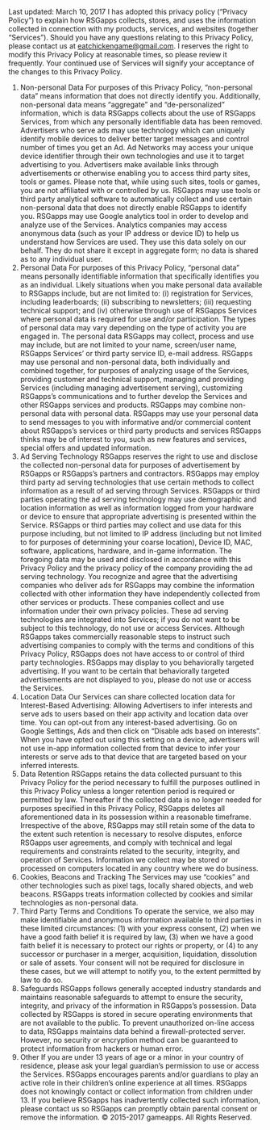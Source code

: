 

Last updated: March 10, 2017
I has adopted this privacy policy (“Privacy Policy”) to explain how RSGapps collects, stores, and uses the information collected in connection with my products, services, and websites (together “Services”).
Should you have any questions relating to this Privacy Policy, please contact us at eatchickengame@gmail.com.
I reserves the right to modify this Privacy Policy at reasonable times, so please review it frequently. Your continued use of Services will signify your acceptance of the changes to this Privacy Policy.
1. Non-personal Data
For purposes of this Privacy Policy, “non-personal data” means information that does not directly identify you. Additionally, non-personal data means “aggregate” and “de-personalized” information, which is data RSGapps collects about the use of RSGapps Services, from which any personally identifiable data has been removed.
Advertisers who serve ads may use technology which can uniquely identify mobile devices to deliver better target messages and control number of times you get an Ad. Ad Networks may access your unique device identifier through their own technologies and use it to target advertising to you.
Advertisers make available links through advertisements or otherwise enabling you to access third party sites, tools or games. Please note that, while using such sites, tools or games, you are not affiliated with or controlled by us.
RSGapps may use tools or third party analytical software to automatically collect and use certain non-personal data that does not directly enable RSGapps to identify you.
RSGapps may use Google analytics tool in order to develop and analyze use of the Services. Analytics companies may access anonymous data (such as your IP address or device ID) to help us understand how Services are used. They use this data solely on our behalf. They do not share it except in aggregate form; no data is shared as to any individual user.
2. Personal Data
For purposes of this Privacy Policy, “personal data” means personally identifiable information that specifically identifies you as an individual.
Likely situations when you make personal data available to RSGapps include, but are not limited to: (i) registration for Services, including leaderboards; (ii) subscribing to newsletters; (iii) requesting technical support; and (iv) otherwise through use of RSGapps Services where personal data is required for use and/or participation.
The types of personal data may vary depending on the type of activity you are engaged in. The personal data RSGapps may collect, process and use may include, but are not limited to your name, screen/user name, RSGapps Services’ or third party service ID, e-mail address.
RSGapps may use personal and non-personal data, both individually and combined together, for purposes of analyzing usage of the Services, providing customer and technical support, managing and providing Services (including managing advertisement serving), customizing RSGapps’s communications and to further develop the Services and other RSGapps services and products. RSGapps may combine non-personal data with personal data.
RSGapps may use your personal data to send messages to you with informative and/or commercial content about RSGapps’s services or third party products and services RSGapps thinks may be of interest to you, such as new features and services, special offers and updated information.
3. Ad Serving Technology
RSGapps reserves the right to use and disclose the collected non-personal data for purposes of advertisement by RSGapps or RSGapps’s partners and contractors. RSGapps may employ third party ad serving technologies that use certain methods to collect information as a result of ad serving through Services. RSGapps or third parties operating the ad serving technology may use demographic and location information as well as information logged from your hardware or device to ensure that appropriate advertising is presented within the Service. RSGapps or third parties may collect and use data for this purpose including, but not limited to IP address (including but not limited to for purposes of determining your coarse location), Device ID, MAC, software, applications, hardware, and in-game information. The foregoing data may be used and disclosed in accordance with this Privacy Policy and the privacy policy of the company providing the ad serving technology.
You recognize and agree that the advertising companies who deliver ads for RSGapps may combine the information collected with other information they have independently collected from other services or products. These companies collect and use information under their own privacy policies. These ad serving technologies are integrated into Services; if you do not want to be subject to this technology, do not use or access Services. Although RSGapps takes commercially reasonable steps to instruct such advertising companies to comply with the terms and conditions of this Privacy Policy, RSGapps does not have access to or control of third party technologies.
RSGapps may display to you behaviorally targeted advertising. If you want to be certain that behaviorally targeted advertisements are not displayed to you, please do not use or access the Services.
4. Location Data
Our Services can share collected location data for Interest-Based Advertising: Allowing Advertisers to infer interests and serve ads to users based on their app activity and location data over time. You can opt-out from any interest-based advertising. Go on Google Settings, Ads and then click on “Disable ads based on interests”. When you have opted out using this setting on a device, advertisers will not use in-app information collected from that device to infer your interests or serve ads to that device that are targeted based on your inferred interests.
5. Data Retention
RSGapps retains the data collected pursuant to this Privacy Policy for the period necessary to fulfill the purposes outlined in this Privacy Policy unless a longer retention period is required or permitted by law. Thereafter if the collected data is no longer needed for purposes specified in this Privacy Policy, RSGapps deletes all aforementioned data in its possession within a reasonable timeframe.
Irrespective of the above, RSGapps may still retain some of the data to the extent such retention is necessary to resolve disputes, enforce RSGapps user agreements, and comply with technical and legal requirements and constraints related to the security, integrity, and operation of Services.
Information we collect may be stored or processed on computers located in any country where we do business.
6. Cookies, Beacons and Tracking
The Services may use “cookies” and other technologies such as pixel tags, locally shared objects, and web beacons. RSGapps treats information collected by cookies and similar technologies as non-personal data.
7. Third Party Terms and Conditions
To operate the service, we also may make identifiable and anonymous information available to third parties in these limited circumstances: (1) with your express consent, (2) when we have a good faith belief it is required by law, (3) when we have a good faith belief it is necessary to protect our rights or property, or (4) to any successor or purchaser in a merger, acquisition, liquidation, dissolution or sale of assets. Your consent will not be required for disclosure in these cases, but we will attempt to notify you, to the extent permitted by law to do so.
8. Safeguards
RSGapps follows generally accepted industry standards and maintains reasonable safeguards to attempt to ensure the security, integrity, and privacy of the information in RSGapps’s possession. Data collected by RSGapps is stored in secure operating environments that are not available to the public. To prevent unauthorized on-line access to data, RSGapps maintains data behind a firewall-protected server. However, no security or encryption method can be guaranteed to protect information from hackers or human error.
9. Other
If you are under 13 years of age or a minor in your country of residence, please ask your legal guardian’s permission to use or access the Services. RSGapps encourages parents and/or guardians to play an active role in their children’s online experience at all times. RSGapps does not knowingly contact or collect information from children under 13. If you believe RSGapps has inadvertently collected such information, please contact us so RSGapps can promptly obtain parental consent or remove the information.
© 2015-2017 gameapps. All Rights Reserved.
